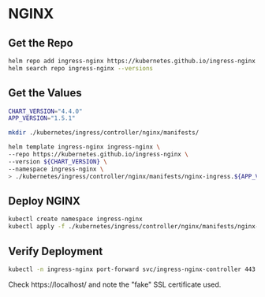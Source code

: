 
# NGINX

## Get the Repo
```bash
helm repo add ingress-nginx https://kubernetes.github.io/ingress-nginx
helm search repo ingress-nginx --versions
```

## Get the Values
```bash
CHART_VERSION="4.4.0"
APP_VERSION="1.5.1"

mkdir ./kubernetes/ingress/controller/nginx/manifests/

helm template ingress-nginx ingress-nginx \
--repo https://kubernetes.github.io/ingress-nginx \
--version ${CHART_VERSION} \
--namespace ingress-nginx \
> ./kubernetes/ingress/controller/nginx/manifests/nginx-ingress.${APP_VERSION}.yaml
```

## Deploy NGINX

```bash
kubectl create namespace ingress-nginx
kubectl apply -f ./kubernetes/ingress/controller/nginx/manifests/nginx-ingress.${APP_VERSION}.yaml
```

## Verify Deployment

```bash
kubectl -n ingress-nginx port-forward svc/ingress-nginx-controller 443
```

Check https://localhost/ and note the "fake" SSL certificate used.